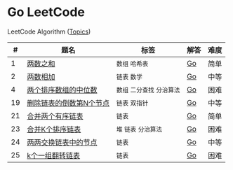 Go LeetCode
===========

LeetCode Algorithm ([Topics](./Topics.md))

| # | 题名 | 标签 | 解答 | 难度 |
|---|------|------|------|-----|
| 1 | [两数之和](https://leetcode-cn.com/problems/two-sum/description/) | `数组` `哈希表` | [Go](./algorithms/TwoSum/TwoSum.go) | 简单 |
| 2 | [两数相加](https://leetcode-cn.com/problems/add-two-numbers/description/) | `链表` `数学` | [Go](./algorithms/AddTwoNumbers/AddTwoNumbers.go) | 中等 |
| 4 | [两个排序数组的中位数](https://leetcode-cn.com/problems/median-of-two-sorted-arrays/description/) | `数组` `二分查找` `分治算法` | [Go](./algorithms/MedianofTwoSortedArrays/MedianofTwoSortedArrays.go) | 困难 |
| 19 | [删除链表的倒数第N个节点](https://leetcode-cn.com/problems/remove-nth-node-from-end-of-list/description/) | `链表` `双指针`| [Go](./algorithms/RemoveNthNodeFromEndofList/RemoveNthNodeFromEndofList.go) | 中等 |
| 21 | [合并两个有序链表](https://leetcode-cn.com/problems/merge-two-sorted-lists/description/) | `链表` | [Go](./algorithms/MergeTwoSortedLists/MergeTwoSortedLists.go) | 简单 |
| 23 | [合并K个排序链表](https://leetcode-cn.com/problems/merge-k-sorted-lists/description/) | `堆` `链表` `分治算法` | [Go](./algorithms/MergekSortedLists/MergekSortedLists.go) | 困难 |
| 24 | [两两交换链表中的节点](https://leetcode-cn.com/problems/swap-nodes-in-pairs/description/) | `链表` | [Go](./algorithms/SwapNodesinPairs/SwapNodesinPairs.go) | 中等 |
| 25 | [k个一组翻转链表](https://leetcode-cn.com/problems/reverse-nodes-in-k-group/description/) | `链表` | [Go](./algorithms/ReverseNodesInKGroup/ReverseNodesInKGroup.go) | 困难 |